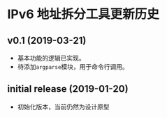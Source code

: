# IPv6 地址拆分工具更新历史

## v0.1 (2019-03-21)

- 基本功能的逻辑已实现。
- 待添加`argparse`模块，用于命令行调用。

## initial release (2019-01-20)

- 初始化版本，当前仍然为设计原型